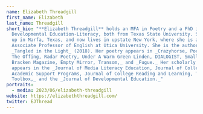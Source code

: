 ```yaml
---
name: Elizabeth Threadgill
first_name: Elizabeth
last_name: Threadgill
short_bio: "**Elizabeth Threadgill** holds an MFA in Poetry and a PhD in
  Developmental Education-Literacy, both from Texas State University. She grew
  up in Marfa, Texas, and now lives in upstate New York, where she is an
  Associate Professor of English at Utica University. She is the author of
  _Tangled in the Light_ (2018). Her poetry appears in _Crazyhorse, Poet Lore,
  The Offing, Radar Poetry, Under A Warm Green Linden, DIALOGIST, Small Orange,
  Bracken Magazine, Empty Mirror, Transom,_ and _Fugue._ Her scholarly work
  appears in the _Journal of Media Literacy Education, Journal of College
  Academic Support Programs, Journal of College Reading and Learning, Texas
  Toolbox,_ and the _Journal of Developmental Education._"
portraits:
  - media: 2023/06/elizabeth-threadgill
website: https://elizabeththreadgill.com/
twitter: EJThread
---
```

